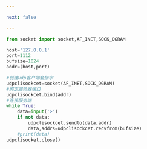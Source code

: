```yaml
---

next: false

---
```




<BlogInfo id="889" title="4.UDP时间客户端" author="白日梦想猿" pv=0 read_times=0 pre_cost_time="0分18秒" category="网络编程书" tag_list="['网络编程书']" create_time="2020.06.21 14:52:59" update_time="2020.06.21 15:02:15" />

```python
from socket import socket,AF_INET,SOCK_DGRAM

host='127.0.0.1'
port=1112
bufsize=1024
addr=(host,port)

#创建udp客户端套接字
udpclisockcet=socket(AF_INET,SOCK_DGRAM)
#绑定服务器端口
udpclisockcet.bind(addr)
#连接服务端
while True:
    data=input('>')
    if not data:
        udpclisockcet.sendto(data,addr)
        data,addrs=udpclisockcet.recvfrom(bufsize)
    #print(data)
udpclisocket.close()

```



<ActionBox />
